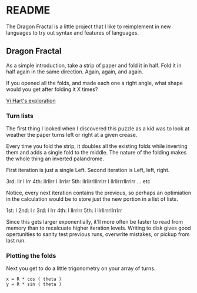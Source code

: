 # README

The Dragon Fractal is a little project that I like to reimplement in new languages to try out syntax and features of languages.

## Dragon Fractal

As a simple introduction, take a strip of paper and fold it in half. Fold it in half again in the same direction. Again, again, and again.

If you opened all the folds, and made each one a right angle, what shape would you get after folding it X times?

[Vi Hart's exploration](https://www.youtube.com/watch?v=EdyociU35u8)

### Turn lists

The first thing I looked when I discovered this puzzle as a kid was to look at weather the paper turns left or right at a given crease.

Every time you fold the strip, it doubles all the existing folds while inverting them and adds a single fold to the middle. The nature of the folding makes the whole thing an inverted palandrome. 

First iteration is just a single Left.
Second iteration is Left, left, right.

3rd: llr l lrr
4th: llrllrr l llrrlrr
5th: llrllrrlllrrlrr l llrllrrrllrrlrr
... etc

Notice, every next iteration contains the previous, so perhaps an optimiation in the calculation would be to store just the new portion in a list of lists.

1st: l
2nd: l r
3rd: l lrr
4th: l llrrlrr
5th: l llrllrrrllrrlrr

Since this gets larger exponentially, it'll more often be faster to read from memory than to recalcuate higher iteration levels. Writing to disk gives good opertunities to sanity test previous runs, overwrite mistakes, or pickup from last run.

### Plotting the folds

Next you get to do a little trigonometry on your array of turns.

    x = R * cos ( theta )
    y = R * sin ( theta )

